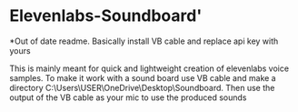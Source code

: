 # Elevenlabs-Soundboard'
*Out of date readme. Basically install VB cable and replace api key with yours 

This is mainly meant for quick and lightweight creation of elevenlabs voice samples. To make it work with a sound board use VB cable and make a directory C:\Users\USER\OneDrive\Desktop\Soundboard. Then use the output of the VB cable as your mic to use the produced sounds


